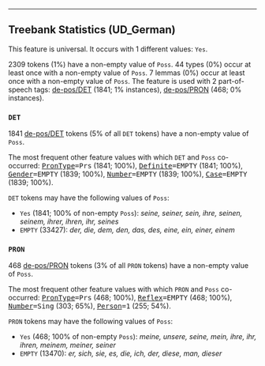

--------------------------------------------------------------------------------

## Treebank Statistics (UD_German)

This feature is universal.
It occurs with 1 different values: `Yes`.

2309 tokens (1%) have a non-empty value of `Poss`.
44 types (0%) occur at least once with a non-empty value of `Poss`.
7 lemmas (0%) occur at least once with a non-empty value of `Poss`.
The feature is used with 2 part-of-speech tags: [de-pos/DET]() (1841; 1% instances), [de-pos/PRON]() (468; 0% instances).

### `DET`

1841 [de-pos/DET]() tokens (5% of all `DET` tokens) have a non-empty value of `Poss`.

The most frequent other feature values with which `DET` and `Poss` co-occurred: <tt><a href="PronType.html">PronType</a>=Prs</tt> (1841; 100%), <tt><a href="Definite.html">Definite</a>=EMPTY</tt> (1841; 100%), <tt><a href="Gender.html">Gender</a>=EMPTY</tt> (1839; 100%), <tt><a href="Number.html">Number</a>=EMPTY</tt> (1839; 100%), <tt><a href="Case.html">Case</a>=EMPTY</tt> (1839; 100%).

`DET` tokens may have the following values of `Poss`:

* `Yes` (1841; 100% of non-empty `Poss`): <em>seine, seiner, sein, ihre, seinen, seinem, ihrer, ihren, ihr, seines</em>
* `EMPTY` (33427): <em>der, die, dem, den, das, des, eine, ein, einer, einem</em>

### `PRON`

468 [de-pos/PRON]() tokens (3% of all `PRON` tokens) have a non-empty value of `Poss`.

The most frequent other feature values with which `PRON` and `Poss` co-occurred: <tt><a href="PronType.html">PronType</a>=Prs</tt> (468; 100%), <tt><a href="Reflex.html">Reflex</a>=EMPTY</tt> (468; 100%), <tt><a href="Number.html">Number</a>=Sing</tt> (303; 65%), <tt><a href="Person.html">Person</a>=1</tt> (255; 54%).

`PRON` tokens may have the following values of `Poss`:

* `Yes` (468; 100% of non-empty `Poss`): <em>meine, unsere, seine, mein, ihre, ihr, ihren, meinem, meiner, seiner</em>
* `EMPTY` (13470): <em>er, sich, sie, es, die, ich, der, diese, man, dieser</em>

